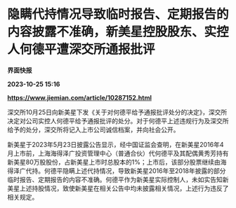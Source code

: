 # 隐瞒代持情况导致临时报告、定期报告的内容披露不准确，新美星控股股东、实控人何德平遭深交所通报批评
**界面快报**

**2023-10-25 15:16**

**https://www.jiemian.com/article/10287152.html**

深交所10月25日向新美星下发《关于对何德平给予通报批评处分的决定》，深交所决定对公司实控人何德平给予通报批评的处分。对于何德平上述违规行为及深交所给予的处分，深交所将记入上市公司诚信档案，并向社会公开。

新美星于2023年5月23日披露公告显示，经中国证监会查明，在新美星2016年4月上市前，上海海得泽广投资管理中心（普通合伙）代何德平及其配偶黄秀芳持有新美星80万股股份，占新美星上市时总股本的1%；上市后，该部分股票继续由海得泽广代持。何德平隐瞒上述代持情况，导致新美星2016年至2018年披露的部分临时报告、定期报告的内容不准确。何德平作为新美星实际控制人，未如实告知新美星上述持股情况，致使新美星在相关公告中均未披露相关情况，上述行为违反了相关规定。